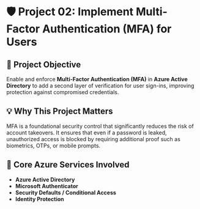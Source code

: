 # 🛡️ Project 02: Implement Multi-Factor Authentication (MFA) for Users

## 📌 Project Objective  
Enable and enforce **Multi-Factor Authentication (MFA)** in **Azure Active Directory** to add a second layer of verification for user sign-ins, improving protection against compromised credentials.

## 💡 Why This Project Matters  
MFA is a foundational security control that significantly reduces the risk of account takeovers. It ensures that even if a password is leaked, unauthorized access is blocked by requiring additional proof such as biometrics, OTPs, or mobile prompts.

## 🧰 Core Azure Services Involved
- **Azure Active Directory**
- **Microsoft Authenticator**
- **Security Defaults / Conditional Access**
- **Identity Protection**
